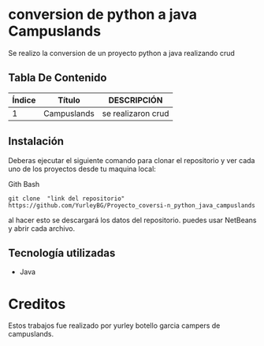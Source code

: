 # conversion de python a java Campuslands

Se realizo la conversion de un proyecto python a java realizando crud


## Tabla De Contenido
| Índice | Título | DESCRIPCIÓN|
|--|------|-----|
| 1 | Campuslands |se realizaron crud |




## Instalación
 Deberas ejecutar el siguiente comando para clonar el repositorio y ver cada uno de los proyectos  desde tu maquina local:
 
Gith Bash

~~~ 
git clone  "link del repositorio" https://github.com/YurleyBG/Proyecto_coversi-n_python_java_campuslands
~~~
al hacer esto se descargará  los datos del repositorio. puedes usar NetBeans  y abrir cada archivo.


 ## Tecnología utilizadas

* Java


# Creditos

Estos trabajos fue realizado por yurley botello garcia campers de campuslands.
